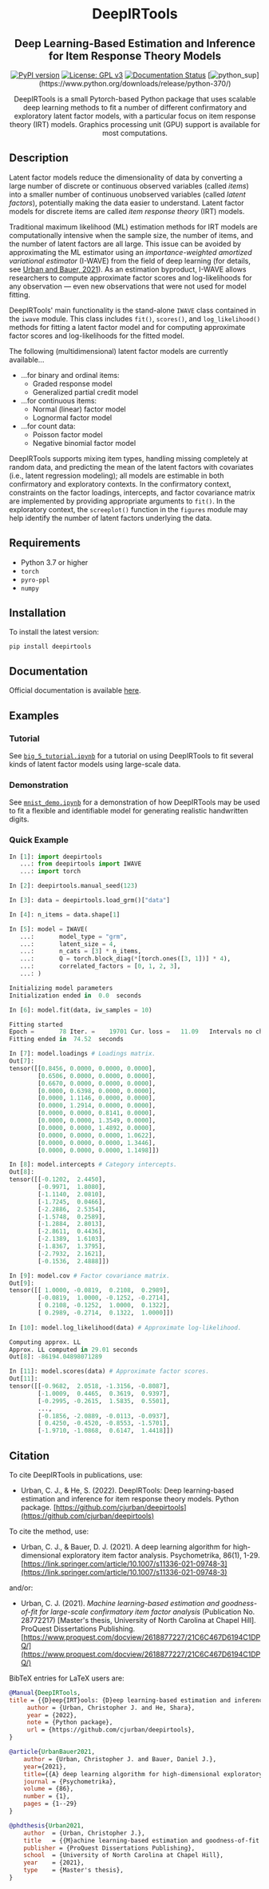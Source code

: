 <h1 align='center'>DeepIRTools</h1>
<h2 align='center'>Deep Learning-Based Estimation and Inference for Item Response Theory Models</h2>

<div align="center">

[![PyPI version](https://badge.fury.io/py/deepirtools.svg)](https://badge.fury.io/py/deepirtools)
[![License: GPL v3](https://img.shields.io/badge/License-GPLv3-blue.svg)](https://www.gnu.org/licenses/gpl-3.0)
[![Documentation Status](https://readthedocs.org/projects/deepirtools/badge/?version=latest)](https://deepirtools.readthedocs.io/en/latest/?badge=latest)
[![python_sup](https://img.shields.io/badge/python-3.7+-black.svg?)](https://www.python.org/downloads/release/python-370/)

DeepIRTools is a small Pytorch-based Python package that uses scalable deep learning methods to fit a number of different confirmatory and exploratory latent factor models, with a particular focus on item response theory (IRT) models. Graphics processing unit (GPU) support is available for most computations.

</div>

## Description

Latent factor models reduce the dimensionality of data by converting a large number of discrete or continuous observed variables (called *items*) into a smaller number of continuous unobserved variables (called *latent factors*), potentially making the data easier to understand. Latent factor models for discrete items are called *item response theory* (IRT) models.

Traditional maximum likelihood (ML) estimation methods for IRT models are computationally intensive when the sample size, the number of items, and the number of latent factors are all large. This issue can be avoided by approximating the ML estimator using an *importance-weighted amortized variational estimator* (I-WAVE) from the field of deep learning (for details, see [Urban and Bauer, 2021](https://link.springer.com/article/10.1007/s11336-021-09748-3)). As an estimation byproduct, I-WAVE allows researchers to compute approximate factor scores and log-likelihoods for any observation &mdash; even new observations that were not used for model fitting.

DeepIRTools' main functionality is the stand-alone ``IWAVE`` class contained in the  ``iwave`` module. This class includes ``fit()``, ``scores()``, and ``log_likelihood()`` methods for fitting a latent factor model and for computing approximate factor scores and log-likelihoods for the fitted model.

The following (multidimensional) latent factor models are currently available...

- ...for binary and ordinal items:
  - Graded response model
  - Generalized partial credit model
- ...for continuous items:
  - Normal (linear) factor model
  - Lognormal factor model
- ...for count data:
  - Poisson factor model
  - Negative binomial factor model

DeepIRTools supports mixing item types, handling missing completely at random data, and predicting the mean of the latent factors with covariates (i.e., latent regression modeling); all models are estimable in both confirmatory and exploratory contexts. In the confirmatory context, constraints on the factor loadings, intercepts, and factor covariance matrix are implemented by providing appropriate arguments to ``fit()``. In the exploratory context, the ``screeplot()`` function in the ``figures`` module may help identify the number of latent factors underlying the data.

## Requirements

-  Python 3.7 or higher
-  ``torch``
-  ``pyro-ppl``
-  ``numpy``

## Installation

To install the latest version:

``pip install deepirtools``

## Documentation

Official documentation is available [here](https://deepirtools.readthedocs.io/en/latest/).

## Examples

### Tutorial

See [`big_5_tutorial.ipynb`](https://github.com/cjurban/deepirtools/blob/master/examples/big_5_tutorial.ipynb) for a tutorial on using DeepIRTools to fit several kinds of latent factor models using large-scale data.

### Demonstration

See [`mnist_demo.ipynb`](https://github.com/cjurban/deepirtools/blob/master/examples/mnist_demo.ipynb) for a demonstration of how DeepIRTools may be used to fit a flexible and identifiable model for generating realistic handwritten digits.

### Quick Example

```python
In [1]: import deepirtools
   ...: from deepirtools import IWAVE
   ...: import torch

In [2]: deepirtools.manual_seed(123)

In [3]: data = deepirtools.load_grm()["data"]

In [4]: n_items = data.shape[1]

In [5]: model = IWAVE(
   ...:       model_type = "grm",
   ...:       latent_size = 4,
   ...:       n_cats = [3] * n_items,
   ...:       Q = torch.block_diag(*[torch.ones([3, 1])] * 4),
   ...:       correlated_factors = [0, 1, 2, 3],
   ...: )

Initializing model parameters
Initialization ended in  0.0  seconds

In [6]: model.fit(data, iw_samples = 10)

Fitting started
Epoch =       78 Iter. =    19701 Cur. loss =   11.09   Intervals no change =  100
Fitting ended in  74.52  seconds

In [7]: model.loadings # Loadings matrix.
Out[7]: 
tensor([[0.8456, 0.0000, 0.0000, 0.0000],
        [0.6506, 0.0000, 0.0000, 0.0000],
        [0.6670, 0.0000, 0.0000, 0.0000],
        [0.0000, 0.6398, 0.0000, 0.0000],
        [0.0000, 1.1146, 0.0000, 0.0000],
        [0.0000, 1.2914, 0.0000, 0.0000],
        [0.0000, 0.0000, 0.8141, 0.0000],
        [0.0000, 0.0000, 1.3549, 0.0000],
        [0.0000, 0.0000, 1.4892, 0.0000],
        [0.0000, 0.0000, 0.0000, 1.0622],
        [0.0000, 0.0000, 0.0000, 1.3446],
        [0.0000, 0.0000, 0.0000, 1.1498]])

In [8]: model.intercepts # Category intercepts.
Out[8]: 
tensor([[-0.1202,  2.4450],
        [-0.9971,  1.8080],
        [-1.1140,  2.0810],
        [-1.7245,  0.0466],
        [-2.2886,  2.5354],
        [-1.5748,  0.2589],
        [-1.2884,  2.8013],
        [-2.8611,  0.4436],
        [-2.1389,  1.6103],
        [-1.8367,  1.3795],
        [-2.7932,  2.1621],
        [-0.1536,  2.4888]])

In [9]: model.cov # Factor covariance matrix.
Out[9]: 
tensor([[ 1.0000, -0.0819,  0.2108,  0.2989],
        [-0.0819,  1.0000, -0.1252, -0.2714],
        [ 0.2108, -0.1252,  1.0000,  0.1322],
        [ 0.2989, -0.2714,  0.1322,  1.0000]])
        
In [10]: model.log_likelihood(data) # Approximate log-likelihood.

Computing approx. LL
Approx. LL computed in 29.01 seconds
Out[8]: -86194.04898071289

In [11]: model.scores(data) # Approximate factor scores.
Out[11]: 
tensor([[-0.9682,  2.0518, -1.3156, -0.8087],
        [-1.0009,  0.4465,  0.3619,  0.9397],
        [-0.2995, -0.2615,  1.5835,  0.5501],
        ...,
        [-0.1856, -2.0889, -0.0113, -0.0937],
        [ 0.4250, -0.4520, -0.8553, -1.5701],
        [-1.9710, -1.0868,  0.6147,  1.4418]])
```

## Citation

To cite DeepIRTools in publications, use:

* Urban, C. J., & He, S. (2022). DeepIRTools: Deep learning-based estimation and inference for item response theory models. Python package. [https://github.com/cjurban/deepirtools](https://github.com/cjurban/deepirtools)

To cite the method, use:

  * Urban, C. J., & Bauer, D. J. (2021). A deep learning algorithm for high-dimensional exploratory  item factor analysis. Psychometrika, 86(1), 1-29. [https://link.springer.com/article/10.1007/s11336-021-09748-3](https://link.springer.com/article/10.1007/s11336-021-09748-3)
  
  and/or:
  
  * Urban, C. J. (2021). *Machine learning-based estimation and goodness-of-fit for large-scale confirmatory item factor analysis* (Publication No. 28772217) [Master's thesis, University of North Carolina at Chapel Hill]. ProQuest Dissertations Publishing. [https://www.proquest.com/docview/2618877227/21C6C467D6194C1DPQ/](https://www.proquest.com/docview/2618877227/21C6C467D6194C1DPQ/)

BibTeX entries for LaTeX users are:
```bibtex
@Manual{DeepIRTools,
title = {{D}eep{IRT}ools: {D}eep learning-based estimation and inference for item response theory models},
     author = {Urban, Christopher J. and He, Shara},
     year = {2022},
     note = {Python package},
     url = {https://github.com/cjurban/deepirtools},
}
```

```bibtex
@article{UrbanBauer2021,
    author = {Urban, Christopher J. and Bauer, Daniel J.},
    year={2021},
    title={{A} deep learning algorithm for high-dimensional exploratory item factor analysis},
    journal = {Psychometrika},
    volume = {86},
    number = {1},
    pages = {1--29}
}
```

```bibtex
@phdthesis{Urban2021,
    author  = {Urban, Christopher J.},
    title   = {{M}achine learning-based estimation and goodness-of-fit for large-scale confirmatory item factor analysis},
    publisher = {ProQuest Dissertations Publishing},
    school  = {University of North Carolina at Chapel Hill},
    year    = {2021},
    type    = {Master's thesis},
}
```
